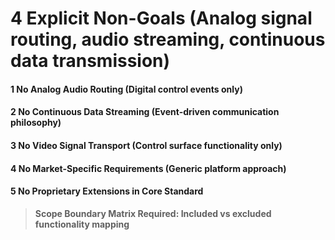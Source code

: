 # 4 Explicit Non-Goals (Analog signal routing, audio streaming, continuous data transmission)


#### 1 No Analog Audio Routing (Digital control events only)


#### 2 No Continuous Data Streaming (Event-driven communication philosophy)


#### 3 No Video Signal Transport (Control surface functionality only)


#### 4 No Market-Specific Requirements (Generic platform approach)


#### 5 No Proprietary Extensions in Core Standard


> **Scope Boundary Matrix Required: Included vs excluded functionality mapping**

